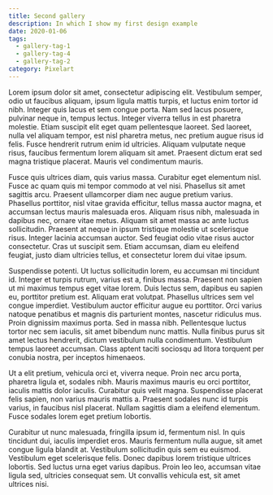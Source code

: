 ```yaml
---
title: Second gallery
description: In which I show my first design example
date: 2020-01-06
tags:
  - gallery-tag-1
  - gallery-tag-4
  - gallery-tag-2
category: Pixelart
---
```


Lorem ipsum dolor sit amet, consectetur adipiscing elit. Vestibulum semper, odio ut faucibus aliquam, ipsum ligula mattis turpis, et luctus enim tortor id nibh. Integer quis lacus et sem congue porta. Nam sed lacus posuere, pulvinar neque in, tempus lectus. Integer viverra tellus in est pharetra molestie. Etiam suscipit elit eget quam pellentesque laoreet. Sed laoreet, nulla vel aliquam tempor, est nisl pharetra metus, nec pretium augue risus id felis. Fusce hendrerit rutrum enim id ultricies. Aliquam vulputate neque risus, faucibus fermentum lorem aliquam sit amet. Praesent dictum erat sed magna tristique placerat. Mauris vel condimentum mauris.

Fusce quis ultrices diam, quis varius massa. Curabitur eget elementum nisl. Fusce ac quam quis mi tempor commodo at vel nisi. Phasellus sit amet sagittis arcu. Praesent ullamcorper diam nec augue pretium varius. Phasellus porttitor, nisl vitae gravida efficitur, tellus massa auctor magna, et accumsan lectus mauris malesuada eros. Aliquam risus nibh, malesuada in dapibus nec, ornare vitae metus. Aliquam sit amet massa ac ante luctus sollicitudin. Praesent at neque in ipsum tristique molestie ut scelerisque risus. Integer lacinia accumsan auctor. Sed feugiat odio vitae risus auctor consectetur. Cras ut suscipit sem. Etiam accumsan, diam eu eleifend feugiat, justo diam ultricies tellus, et consectetur lorem dui vitae ipsum.

Suspendisse potenti. Ut luctus sollicitudin lorem, eu accumsan mi tincidunt id. Integer et turpis rutrum, varius est a, finibus massa. Praesent non sapien ut mi maximus tempus eget vitae lorem. Duis lectus sem, dapibus eu sapien eu, porttitor pretium est. Aliquam erat volutpat. Phasellus ultrices sem vel congue imperdiet. Vestibulum auctor efficitur augue eu porttitor. Orci varius natoque penatibus et magnis dis parturient montes, nascetur ridiculus mus. Proin dignissim maximus porta. Sed in massa nibh. Pellentesque luctus tortor nec sem iaculis, sit amet bibendum nunc mattis. Nulla finibus purus sit amet lectus hendrerit, dictum vestibulum nulla condimentum. Vestibulum tempus laoreet accumsan. Class aptent taciti sociosqu ad litora torquent per conubia nostra, per inceptos himenaeos.

Ut a elit pretium, vehicula orci et, viverra neque. Proin nec arcu porta, pharetra ligula et, sodales nibh. Mauris maximus mauris eu orci porttitor, iaculis mattis dolor iaculis. Curabitur quis velit magna. Suspendisse placerat felis sapien, non varius mauris mattis a. Praesent sodales nunc id turpis varius, in faucibus nisl placerat. Nullam sagittis diam a eleifend elementum. Fusce sodales lorem eget pretium lobortis.

Curabitur ut nunc malesuada, fringilla ipsum id, fermentum nisl. In quis tincidunt dui, iaculis imperdiet eros. Mauris fermentum nulla augue, sit amet congue ligula blandit at. Vestibulum sollicitudin quis sem eu euismod. Vestibulum eget scelerisque felis. Donec dapibus lorem tristique ultrices lobortis. Sed luctus urna eget varius dapibus. Proin leo leo, accumsan vitae ligula sed, ultricies consequat sem. Ut convallis vehicula est, sit amet ultrices nisi.
